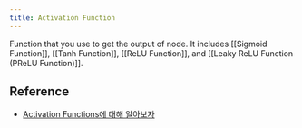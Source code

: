 ```yaml
---
title: Activation Function
---
```


Function that you use to get the output of node. It includes [[Sigmoid Function]], [[Tanh Function]], [[ReLU Function]], and [[Leaky ReLU Function (PReLU Function)]].

## Reference
- [Activation Functions에 대해 알아보자](https://deepinsight.tistory.com/113)